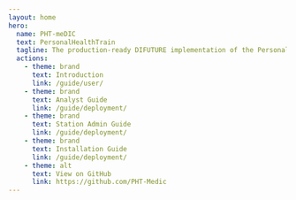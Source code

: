 ```yaml
---
layout: home
hero:
  name: PHT-meDIC
  text: PersonalHealthTrain
  tagline: The production-ready DIFUTURE implementation of the Personal Health Train (PHT-meDIC) from Tübingen University as part of the PHT GO:FAIR implementation network
  actions:
    - theme: brand
      text: Introduction
      link: /guide/user/
    - theme: brand
      text: Analyst Guide
      link: /guide/deployment/
    - theme: brand
      text: Station Admin Guide
      link: /guide/deployment/
    - theme: brand
      text: Installation Guide
      link: /guide/deployment/
    - theme: alt
      text: View on GitHub
      link: https://github.com/PHT-Medic
---
```

